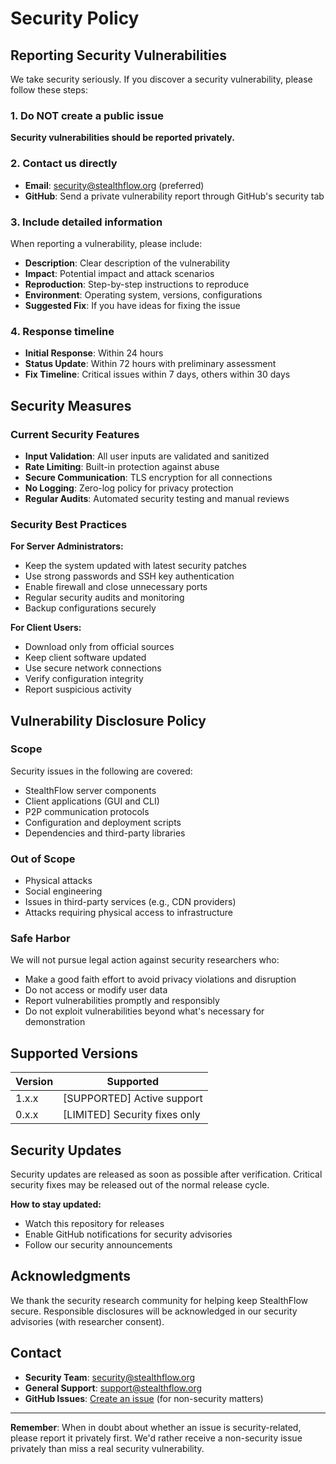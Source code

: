 # Security Policy

## Reporting Security Vulnerabilities

We take security seriously. If you discover a security vulnerability, please follow these steps:

### 1. Do NOT create a public issue

**Security vulnerabilities should be reported privately.**

### 2. Contact us directly

- **Email**: security@stealthflow.org (preferred)
- **GitHub**: Send a private vulnerability report through GitHub's security tab

### 3. Include detailed information

When reporting a vulnerability, please include:

- **Description**: Clear description of the vulnerability
- **Impact**: Potential impact and attack scenarios
- **Reproduction**: Step-by-step instructions to reproduce
- **Environment**: Operating system, versions, configurations
- **Suggested Fix**: If you have ideas for fixing the issue

### 4. Response timeline

- **Initial Response**: Within 24 hours
- **Status Update**: Within 72 hours with preliminary assessment
- **Fix Timeline**: Critical issues within 7 days, others within 30 days

## Security Measures

### Current Security Features

- **Input Validation**: All user inputs are validated and sanitized
- **Rate Limiting**: Built-in protection against abuse
- **Secure Communication**: TLS encryption for all connections
- **No Logging**: Zero-log policy for privacy protection
- **Regular Audits**: Automated security testing and manual reviews

### Security Best Practices

**For Server Administrators:**
- Keep the system updated with latest security patches
- Use strong passwords and SSH key authentication
- Enable firewall and close unnecessary ports
- Regular security audits and monitoring
- Backup configurations securely

**For Client Users:**
- Download only from official sources
- Keep client software updated
- Use secure network connections
- Verify configuration integrity
- Report suspicious activity

## Vulnerability Disclosure Policy

### Scope

Security issues in the following are covered:
- StealthFlow server components
- Client applications (GUI and CLI)
- P2P communication protocols
- Configuration and deployment scripts
- Dependencies and third-party libraries

### Out of Scope

- Physical attacks
- Social engineering
- Issues in third-party services (e.g., CDN providers)
- Attacks requiring physical access to infrastructure

### Safe Harbor

We will not pursue legal action against security researchers who:
- Make a good faith effort to avoid privacy violations and disruption
- Do not access or modify user data
- Report vulnerabilities promptly and responsibly
- Do not exploit vulnerabilities beyond what's necessary for demonstration

## Supported Versions

| Version | Supported |
|---------|-----------|
| 1.x.x   | [SUPPORTED] Active support |
| 0.x.x   | [LIMITED] Security fixes only |

## Security Updates

Security updates are released as soon as possible after verification. Critical security fixes may be released out of the normal release cycle.

**How to stay updated:**
- Watch this repository for releases
- Enable GitHub notifications for security advisories
- Follow our security announcements

## Acknowledgments

We thank the security research community for helping keep StealthFlow secure. Responsible disclosures will be acknowledged in our security advisories (with researcher consent).

## Contact

- **Security Team**: security@stealthflow.org
- **General Support**: support@stealthflow.org
- **GitHub Issues**: [Create an issue](https://github.com/yourusername/stealthflow/issues) (for non-security matters)

---

**Remember**: When in doubt about whether an issue is security-related, please report it privately first. We'd rather receive a non-security issue privately than miss a real security vulnerability.
